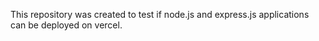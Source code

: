 This repository was created to test if node.js and express.js applications can be deployed on vercel.
